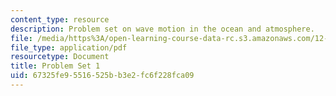 ```yaml
---
content_type: resource
description: Problem set on wave motion in the ocean and atmosphere.
file: /media/https%3A/open-learning-course-data-rc.s3.amazonaws.com/12-802-wave-motion-in-the-ocean-and-the-atmosphere-spring-2008/67325fe95516525bb3e2fc6f228fca09_MIT12_802S08_pset01.pdf
file_type: application/pdf
resourcetype: Document
title: Problem Set 1
uid: 67325fe9-5516-525b-b3e2-fc6f228fca09
---
```

